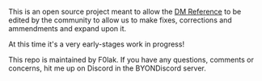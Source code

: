 This is an open source project meant to allow the [DM Reference](https://www.byond.com/docs/ref/) to be edited by the community to allow us to make fixes, corrections and ammendments and expand upon it.

At this time it's a very early-stages work in progress!

This repo is maintained by F0lak.  If you have any questions, comments or concerns, hit me up on Discord in the BYONDiscord server.
